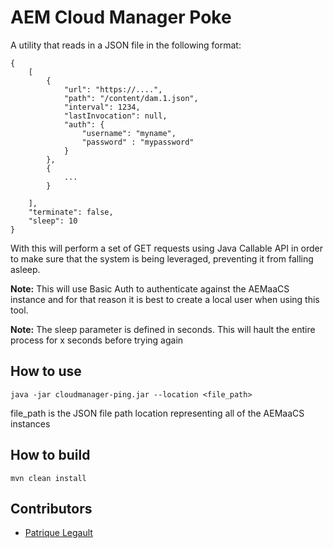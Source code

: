 # AEM Cloud Manager Poke

A utility that reads in a JSON file in the following format:

```
{
    [
        {
            "url": "https://....",
            "path": "/content/dam.1.json",
            "interval": 1234,
            "lastInvocation": null,
            "auth": {
                "username": "myname",
                "password" : "mypassword"
            }
        },
        {
            ...
        }

    ],
    "terminate": false,
    "sleep": 10
}
```

With this will perform a set of GET requests using Java Callable API in order to make sure that the system is being leveraged, preventing it from falling asleep.

**Note:** This will use Basic Auth to authenticate against the AEMaaCS instance and for that reason it is best to create a local user when using this tool.

**Note:** The sleep parameter is defined in seconds. This will hault the entire process for x seconds before trying again

## How to use

`java -jar cloudmanager-ping.jar --location <file_path>`

file_path is the JSON file path location representing all of the AEMaaCS instances

## How to build

`mvn clean install`

## Contributors

- [Patrique Legault](https://github.com/pat-lego)